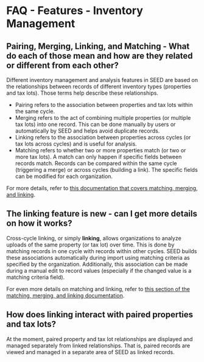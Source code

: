 # FAQ - Features - Inventory Management

## Pairing, Merging, Linking, and Matching - What do each of those mean and how are they related or different from each other?

Different inventory management and analysis features in SEED are based on the relationships between records of different inventory types (properties and tax lots). Those terms help describe these relationships.

* Pairing refers to the association between properties and tax lots within the same cycle.
* Merging refers to the act of combining multiple properties (or multiple tax lots) into one record. This can be done manually by users or automatically by SEED and helps avoid duplicate records.
* Linking refers to the association between properties across cycles (or tax lots across cycles) and is useful for analysis.  
* Matching refers to whether two or more properties match (or two or more tax lots). A match can only happen if specific fields between records match. Records can be compared within the same cycle (triggering a merge) or across cycles (building a link). The specific fields can be modified for each organization.

For more details, refer to [this documentation that covers matching, merging, and linking](https://github.com/SEED-platform/seed/blob/develop/docs/source/matching.rst).


## The linking feature is new - can I get more details on how it works?

Cross-cycle linking, or simply **linking**, allows organizations to analyze uploads of the same property (or tax lot) over time. This is done by matching records in one cycle with records within other cycles. SEED builds these associations automatically during import using matching criteria as specified by the organization. Additionally, this association can be made during a manual edit to record values (especially if the changed value is a matching criteria field).

For even more details on matching and linking, refer to [this section of the matching, merging, and linking documentation](https://github.com/SEED-platform/seed/blob/develop/docs/source/matching.rst#linking-across-cycles).


## How does linking interact with paired properties and tax lots?

At the moment, paired property and tax lot relationships are displayed and managed separately from linked relationships. That is, paired records are viewed and managed in a separate area of SEED as linked records.
